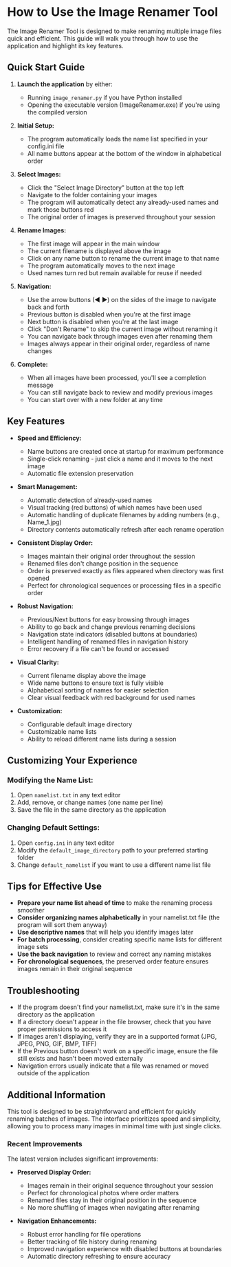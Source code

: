 # How to Use the Image Renamer Tool

The Image Renamer Tool is designed to make renaming multiple image files quick and efficient. This guide will walk you through how to use the application and highlight its key features.

## Quick Start Guide

1. **Launch the application** by either:
   - Running `image_renamer.py` if you have Python installed
   - Opening the executable version (ImageRenamer.exe) if you're using the compiled version

2. **Initial Setup:**
   - The program automatically loads the name list specified in your config.ini file
   - All name buttons appear at the bottom of the window in alphabetical order

3. **Select Images:**
   - Click the "Select Image Directory" button at the top left
   - Navigate to the folder containing your images
   - The program will automatically detect any already-used names and mark those buttons red
   - The original order of images is preserved throughout your session

4. **Rename Images:**
   - The first image will appear in the main window
   - The current filename is displayed above the image
   - Click on any name button to rename the current image to that name
   - The program automatically moves to the next image
   - Used names turn red but remain available for reuse if needed

5. **Navigation:**
   - Use the arrow buttons (◀ ▶) on the sides of the image to navigate back and forth
   - Previous button is disabled when you're at the first image
   - Next button is disabled when you're at the last image
   - Click "Don't Rename" to skip the current image without renaming it
   - You can navigate back through images even after renaming them
   - Images always appear in their original order, regardless of name changes

6. **Complete:**
   - When all images have been processed, you'll see a completion message
   - You can still navigate back to review and modify previous images
   - You can start over with a new folder at any time

## Key Features

- **Speed and Efficiency:**
  - Name buttons are created once at startup for maximum performance
  - Single-click renaming - just click a name and it moves to the next image
  - Automatic file extension preservation

- **Smart Management:**
  - Automatic detection of already-used names
  - Visual tracking (red buttons) of which names have been used
  - Automatic handling of duplicate filenames by adding numbers (e.g., Name_1.jpg)
  - Directory contents automatically refresh after each rename operation

- **Consistent Display Order:**
  - Images maintain their original order throughout the session
  - Renamed files don't change position in the sequence
  - Order is preserved exactly as files appeared when directory was first opened
  - Perfect for chronological sequences or processing files in a specific order

- **Robust Navigation:**
  - Previous/Next buttons for easy browsing through images
  - Ability to go back and change previous renaming decisions
  - Navigation state indicators (disabled buttons at boundaries)
  - Intelligent handling of renamed files in navigation history
  - Error recovery if a file can't be found or accessed

- **Visual Clarity:**
  - Current filename display above the image
  - Wide name buttons to ensure text is fully visible
  - Alphabetical sorting of names for easier selection
  - Clear visual feedback with red background for used names

- **Customization:**
  - Configurable default image directory
  - Customizable name lists
  - Ability to reload different name lists during a session

## Customizing Your Experience

### Modifying the Name List:
1. Open `namelist.txt` in any text editor
2. Add, remove, or change names (one name per line)
3. Save the file in the same directory as the application

### Changing Default Settings:
1. Open `config.ini` in any text editor
2. Modify the `default_image_directory` path to your preferred starting folder
3. Change `default_namelist` if you want to use a different name list file

## Tips for Effective Use

- **Prepare your name list ahead of time** to make the renaming process smoother
- **Consider organizing names alphabetically** in your namelist.txt file (the program will sort them anyway)
- **Use descriptive names** that will help you identify images later
- **For batch processing**, consider creating specific name lists for different image sets
- **Use the back navigation** to review and correct any naming mistakes
- **For chronological sequences**, the preserved order feature ensures images remain in their original sequence

## Troubleshooting

- If the program doesn't find your namelist.txt, make sure it's in the same directory as the application
- If a directory doesn't appear in the file browser, check that you have proper permissions to access it
- If images aren't displaying, verify they are in a supported format (JPG, JPEG, PNG, GIF, BMP, TIFF)
- If the Previous button doesn't work on a specific image, ensure the file still exists and hasn't been moved externally
- Navigation errors usually indicate that a file was renamed or moved outside of the application

## Additional Information

This tool is designed to be straightforward and efficient for quickly renaming batches of images. The interface prioritizes speed and simplicity, allowing you to process many images in minimal time with just single clicks.

### Recent Improvements

The latest version includes significant improvements:

- **Preserved Display Order:**
  - Images remain in their original sequence throughout your session
  - Perfect for chronological photos where order matters
  - Renamed files stay in their original position in the sequence
  - No more shuffling of images when navigating after renaming

- **Navigation Enhancements:**
  - Robust error handling for file operations
  - Better tracking of file history during renaming
  - Improved navigation experience with disabled buttons at boundaries
  - Automatic directory refreshing to ensure accuracy